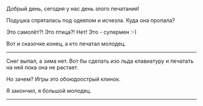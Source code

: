 Добрый день, сегодня у нас день злого печатания!

Подушка спряталась под одеялом и исчезла. Куда она пропала?

Это самолёт?!
Это птица?!
Нет! Это - супермен :-)

Вот и сказочке конец, а кто печатал молодец.

---
Снег выпал, а зима нет. 
Вот бы сделать изо льда клавиатуру и печатать на ней пока она не растает.

Но зачем? Игры это обоюдоострый клинок. 

Я закончил, я большой молодец.

---
